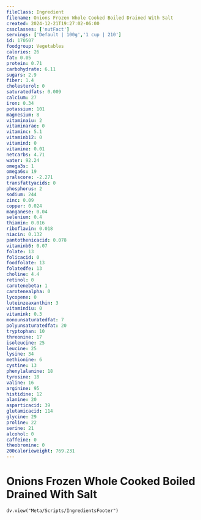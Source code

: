 ```yaml
---
fileClass: Ingredient
filename: Onions Frozen Whole Cooked Boiled Drained With Salt
created: 2024-12-21T19:27:02-06:00
cssclasses: ['nutFact']
servings: ['Default | 100g','1 cup | 210']
id: 170507
foodgroup: Vegetables
calories: 26
fat: 0.05
protein: 0.71
carbohydrate: 6.11
sugars: 2.9
fiber: 1.4
cholesterol: 0
saturatedfats: 0.009
calcium: 27
iron: 0.34
potassium: 101
magnesium: 8
vitaminaiu: 2
vitaminarae: 0
vitaminc: 5.1
vitaminb12: 0
vitamind: 0
vitamine: 0.01
netcarbs: 4.71
water: 92.24
omega3s: 1
omega6s: 19
pralscore: -2.271
transfattyacids: 0
phosphorus: 2
sodium: 244
zinc: 0.09
copper: 0.024
manganese: 0.04
selenium: 0.4
thiamin: 0.016
riboflavin: 0.018
niacin: 0.132
pantothenicacid: 0.078
vitaminb6: 0.07
folate: 13
folicacid: 0
foodfolate: 13
folatedfe: 13
choline: 4.4
retinol: 0
carotenebeta: 1
carotenealpha: 0
lycopene: 0
luteinzeaxanthin: 3
vitamindiu: 0
vitamink: 0.3
monounsaturatedfat: 7
polyunsaturatedfat: 20
tryptophan: 10
threonine: 17
isoleucine: 25
leucine: 25
lysine: 34
methionine: 6
cystine: 13
phenylalanine: 18
tyrosine: 18
valine: 16
arginine: 95
histidine: 12
alanine: 20
asparticacid: 39
glutamicacid: 114
glycine: 29
proline: 22
serine: 21
alcohol: 0
caffeine: 0
theobromine: 0
200calorieweight: 769.231
---
```


# Onions Frozen Whole Cooked Boiled Drained With Salt

```dataviewjs
dv.view("Meta/Scripts/IngredientsFooter")
```